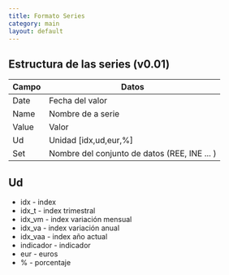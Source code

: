 ```yaml
---
title: Formato Series
category: main
layout: default
---
```


## Estructura de las series (v0.01)

Campo | Datos
------|-------
Date  | Fecha del valor 
Name  | Nombre de a serie
Value | Valor
Ud    | Unidad [idx,ud,eur,%]
Set   | Nombre del conjunto de datos (REE, INE ... )

## Ud

* idx       - index
* idx_t     - index trimestral
* idx_vm    - index variación mensual
* idx_va    - index variación anual
* idx_vaa   - index año actual
* indicador - indicador
* eur       - euros
* %         - porcentaje

